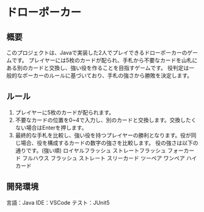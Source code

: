 # ドローポーカー

## 概要
このプロジェクトは、Javaで実装した2人でプレイできるドローポーカーのゲームです。
プレイヤーには5枚のカードが配られ、手札から不要なカードを山札にある別のカードと交換し、強い役を作ることを目指すゲームです。
役判定は一般的なポーカーのルールに基づいており、手札の強さから勝敗を決定します。

## ルール
1. プレイヤーに5枚のカードが配られます。
2. 不要なカードの位置を0~4で入力し、別のカードと交換します。交換したくない場合はEnterを押します。
3. 最終的な手札を比較し、強い役を持つプレイヤーの勝利となります。役が同じ場合、役を構成するカードの数字の強さを比較します。
   役の強さは以下の通りです。(強い順)
   ロイヤルフラッシュ
   ストレートフラッシュ
   フォーカード
   フルハウス
   フラッシュ
   ストレート
   スリーカード
   ツーペア
   ワンペア
   ハイカード

## 開発環境
言語：Java
IDE：VSCode
テスト：JUnit5
